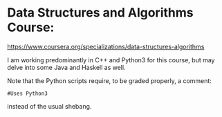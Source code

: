 # Data Structures and Algorithms Course:

https://www.coursera.org/specializations/data-structures-algorithms

I am working predominantly in C++ and Python3 for this course, but may delve into some Java and Haskell as well.

Note that the Python scripts require, to be graded properly, a comment:

`#Uses Python3`

instead of the usual shebang.
